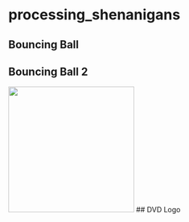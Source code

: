 # processing_shenanigans

## Bouncing Ball

## Bouncing Ball 2
<img src="/images/bball2.gif" width="250"/>
## DVD Logo
